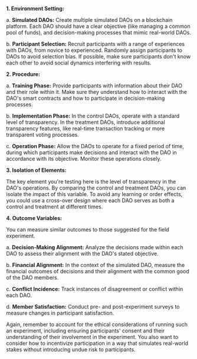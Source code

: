 
**1. Environment Setting:**

a. **Simulated DAOs:** Create multiple simulated DAOs on a blockchain platform. Each DAO should have a clear objective (like managing a common pool of funds), and decision-making processes that mimic real-world DAOs.

b. **Participant Selection:** Recruit participants with a range of experiences with DAOs, from novice to experienced. Randomly assign participants to DAOs to avoid selection bias. If possible, make sure participants don't know each other to avoid social dynamics interfering with results.

**2. Procedure:**

a. **Training Phase:** Provide participants with information about their DAO and their role within it. Make sure they understand how to interact with the DAO's smart contracts and how to participate in decision-making processes.

b. **Implementation Phase:** In the control DAOs, operate with a standard level of transparency. In the treatment DAOs, introduce additional transparency features, like real-time transaction tracking or more transparent voting processes.

c. **Operation Phase:** Allow the DAOs to operate for a fixed period of time, during which participants make decisions and interact with the DAO in accordance with its objective. Monitor these operations closely.

**3. Isolation of Elements:**

The key element you're testing here is the level of transparency in the DAO's operations. By comparing the control and treatment DAOs, you can isolate the impact of this variable. To avoid any learning or order effects, you could use a cross-over design where each DAO serves as both a control and treatment at different times.

**4. Outcome Variables:**

You can measure similar outcomes to those suggested for the field experiment.

a. **Decision-Making Alignment:** Analyze the decisions made within each DAO to assess their alignment with the DAO's stated objective.

b. **Financial Alignment:** In the context of the simulated DAO, measure the financial outcomes of decisions and their alignment with the common good of the DAO members.

c. **Conflict Incidence:** Track instances of disagreement or conflict within each DAO.

d. **Member Satisfaction:** Conduct pre- and post-experiment surveys to measure changes in participant satisfaction.

Again, remember to account for the ethical considerations of running such an experiment, including ensuring participants' consent and their understanding of their involvement in the experiment. You also want to consider how to incentivize participation in a way that simulates real-world stakes without introducing undue risk to participants.


